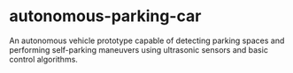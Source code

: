 # autonomous-parking-car
An autonomous vehicle prototype capable of detecting parking spaces and performing self-parking maneuvers using ultrasonic sensors and basic control algorithms.
